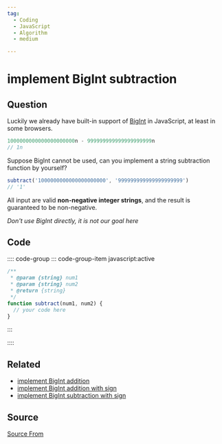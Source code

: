 ```yaml
---
tag:
  - Coding
  - JavaScript
  - Algorithm
  - medium

---
```

  
# implement BigInt subtraction

## Question
Luckily we already have built-in support of [BigInt](https://developer.mozilla.org/en-US/docs/Web/JavaScript/Reference/Global_Objects/BigInt) in JavaScript, at least in some browsers.

```js
1000000000000000000000n - 999999999999999999999n
// 1n
```

Suppose BigInt cannot be used, can you implement a string subtraction function by yourself?

```js
subtract('1000000000000000000000', '999999999999999999999')
// '1'
```

All input are valid **non-negative integer strings**, and the result is guaranteed to be non-negative.

_Don't use BigInt directly, it is not our goal here_

## Code
:::: code-group
::: code-group-item javascript:active
```javascript
/**
 * @param {string} num1
 * @param {string} num2
 * @return {string}
 */
function subtract(num1, num2) {
  // your code here
}
```
:::
    
::::


## Related

+ [implement BigInt addition](./add-BigInt-string)
+ [implement BigInt addition with sign](./implement-BigInt-addition-with-sign)
+ [implement BigInt subtraction with sign](./implement-BigInt-subtraction-with-sign)
##  Source
[Source From](https://bigfrontend.dev/problem/implement-BigInt-subtraction)

  